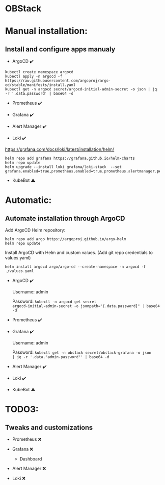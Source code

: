 # OBStack



# Manual installation:
## Install and configure apps manualy 

- ArgoCD :heavy_check_mark:	

<pre><code>kubectl create namespace argocd
kubectl apply -n argocd -f https://raw.githubusercontent.com/argoproj/argo-cd/stable/manifests/install.yaml
kubectl get -n argocd secret/argocd-initial-admin-secret -o json | jq -r '.data.password' | base64 -d
</code></pre>



- Prometheus :heavy_check_mark:	

- Grafana :heavy_check_mark:

- Alert Manager :heavy_check_mark:

- Loki :heavy_check_mark:

https://grafana.com/docs/loki/latest/installation/helm/
<pre><code>helm repo add grafana https://grafana.github.io/helm-charts
helm repo update
helm upgrade --install loki grafana/loki-stack  --set grafana.enabled=true,prometheus.enabled=true,prometheus.alertmanager.persistentVolume.enabled=false,prometheus.server.persistentVolume.enabled=false
</code></pre>

- KubeBot :warning:

# Automatic:
## Automate installation through ArgoCD

Add ArgoCD Helm repository:

<pre><code>helm repo add argo https://argoproj.github.io/argo-helm
helm repo update
</code></pre>

Install ArgoCD with Helm and custom values. (Add git repo credentials to values.yaml)

<pre><code>helm install argocd argo/argo-cd --create-namespace -n argocd -f ./values.yaml
</code></pre>

- ArgoCD :heavy_check_mark:

  Username: admin

  Password: <code>kubectl -n argocd get secret argocd-initial-admin-secret -o jsonpath="{.data.password}" | base64 -d</code>
- Prometheus :heavy_check_mark:

- Grafana  :heavy_check_mark: 

  Username: admin

  Password: <code>kubectl get -n obstack secret/obstack-grafana -o json | jq -r '.data."admin-password"' | base64 -d</code>

- Alert Manager :heavy_check_mark:

- Loki :heavy_check_mark:

- KubeBot :warning:

# TODO3:
## Tweaks and customizations

- Prometheus :x:

- Grafana  :x:
  - Dashboard
- Alert Manager :x:

- Loki :x:
